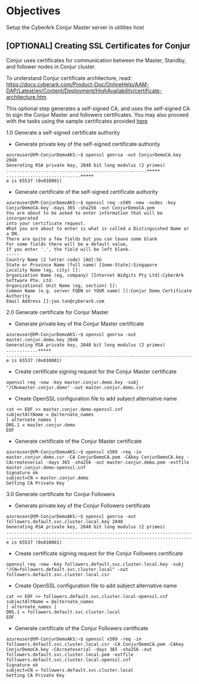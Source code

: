 # Objectives
Setup the CyberArk Conjur Master server in utilities host

## [OPTIONAL] Creating SSL Certificates for Conjur

Conjur uses certificates for communication between the Master, Standby, and follower nodes in Conjur cluster.

To understand Conjur certificate architecture, read: https://docs.cyberark.com/Product-Doc/OnlineHelp/AAM-DAP/Latest/en/Content/Deployment/HighAvailability/certificate-architecture.htm

This optional step generates a self-signed CA, and uses the self-signed CA to sign the Conjur Master and followers certificates.
You may also proceed with the tasks using the sample certificates provided [here](https://github.com/rajnishgargcloudrepository/conjur-aks/blob/main/task04/conjur-certificates.tgz)

1.0 Generate a self-signed certificate authority
- Generate private key of the self-signed certificate authority
```console
azureuser@VM-ConjurDemoAKS:~$ openssl genrsa -out ConjurDemoCA.key 2048
Generating RSA private key, 2048 bit long modulus (2 primes)
.....................................................+++++
............................+++++
e is 65537 (0x010001)
```
- Generate certificate of the self-signed certificate authority
```console
azureuser@VM-ConjurDemoAKS:~$ openssl req -x509 -new -nodes -key ConjurDemoCA.key -days 365 -sha256 -out ConjurDemoCA.pem
You are about to be asked to enter information that will be incorporated
into your certificate request.
What you are about to enter is what is called a Distinguished Name or a DN.
There are quite a few fields but you can leave some blank
For some fields there will be a default value,
If you enter '.', the field will be left blank.
-----
Country Name (2 letter code) [AU]:SG
State or Province Name (full name) [Some-State]:Singapore
Locality Name (eg, city) []:
Organization Name (eg, company) [Internet Widgits Pty Ltd]:CyberArk Software Pte. Ltd.
Organizational Unit Name (eg, section) []:
Common Name (e.g. server FQDN or YOUR name) []:Conjur Demo Certificate Authority
Email Address []:joe.tan@cyberark.com
```
2.0 Generate certificate for Conjur Master
- Generate private key of the Conjur Master certificate
```console
azureuser@VM-ConjurDemoAKS:~$ openssl genrsa -out master.conjur.demo.key 2048
Generating RSA private key, 2048 bit long modulus (2 primes)
............+++++
..........................................................................+++++
e is 65537 (0x010001)
```
- Create certificate signing request for the Conjur Master certificate
```console
openssl req -new -key master.conjur.demo.key -subj "/CN=master.conjur.demo" -out master.conjur.demo.csr
```
- Create OpenSSL configuration file to add subject alternative name
```console
cat << EOF >> master.conjur.demo-openssl.cnf
subjectAltName = @alternate_names
[ alternate_names ]
DNS.1 = master.conjur.demo
EOF
```
- Generate certificate of the Conjur Master certificate
```console
azureuser@VM-ConjurDemoAKS:~$ openssl x509 -req -in master.conjur.demo.csr -CA ConjurDemoCA.pem -CAkey ConjurDemoCA.key -CAcreateserial -days 365 -sha256 -out master.conjur.demo.pem -extfile master.conjur.demo-openssl.cnf
Signature ok
subject=CN = master.conjur.demo
Getting CA Private Key
```
3.0 Generate certificate for Conjur Followers
- Generate private key of the Conjur Followers certificate
```console
azureuser@VM-ConjurDemoAKS:~$ openssl genrsa -out followers.default.svc.cluster.local.key 2048
Generating RSA private key, 2048 bit long modulus (2 primes)
.........................................................................+++++
...................................................................................+++++
e is 65537 (0x010001)
```
- Create certificate signing request for the Conjur Followers certificate
```console
openssl req -new -key followers.default.svc.cluster.local.key -subj "/CN=followers.default.svc.cluster.local" -out followers.default.svc.cluster.local.csr
```
- Create OpenSSL configuration file to add subject alternative name
```console
cat << EOF >> followers.default.svc.cluster.local-openssl.cnf
subjectAltName = @alternate_names
[ alternate_names ]
DNS.1 = followers.default.svc.cluster.local
EOF
```
- Generate certificate of the Conjur Followers certificate
```console
azureuser@VM-ConjurDemoAKS:~$ openssl x509 -req -in followers.default.svc.cluster.local.csr -CA ConjurDemoCA.pem -CAkey ConjurDemoCA.key -CAcreateserial -days 365 -sha256 -out followers.default.svc.cluster.local.pem -extfile followers.default.svc.cluster.local-openssl.cnf
Signature ok
subject=CN = followers.default.svc.cluster.local
Getting CA Private Key

```
